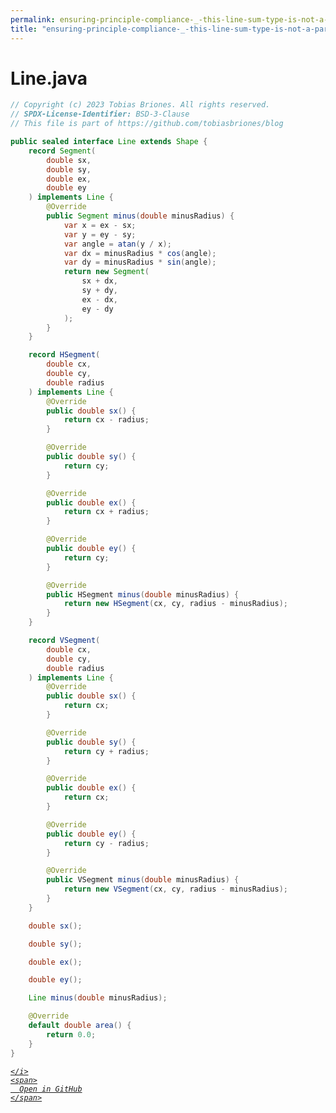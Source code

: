 ```yaml
---
permalink: ensuring-principle-compliance-_-this-line-sum-type-is-not-a-partition-2023-12-07/current-line-design/Line.java.html
title: "ensuring-principle-compliance-_-this-line-sum-type-is-not-a-partition-2023-12-07/current-line-design/Line.java"
---
```


# Line.java
```java
// Copyright (c) 2023 Tobias Briones. All rights reserved.
// SPDX-License-Identifier: BSD-3-Clause
// This file is part of https://github.com/tobiasbriones/blog

public sealed interface Line extends Shape {
    record Segment(
        double sx,
        double sy,
        double ex,
        double ey
    ) implements Line {
        @Override
        public Segment minus(double minusRadius) {
            var x = ex - sx;
            var y = ey - sy;
            var angle = atan(y / x);
            var dx = minusRadius * cos(angle);
            var dy = minusRadius * sin(angle);
            return new Segment(
                sx + dx,
                sy + dy,
                ex - dx,
                ey - dy
            );
        }
    }

    record HSegment(
        double cx,
        double cy,
        double radius
    ) implements Line {
        @Override
        public double sx() {
            return cx - radius;
        }

        @Override
        public double sy() {
            return cy;
        }

        @Override
        public double ex() {
            return cx + radius;
        }

        @Override
        public double ey() {
            return cy;
        }

        @Override
        public HSegment minus(double minusRadius) {
            return new HSegment(cx, cy, radius - minusRadius);
        }
    }

    record VSegment(
        double cx,
        double cy,
        double radius
    ) implements Line {
        @Override
        public double sx() {
            return cx;
        }

        @Override
        public double sy() {
            return cy + radius;
        }

        @Override
        public double ex() {
            return cx;
        }

        @Override
        public double ey() {
            return cy - radius;
        }

        @Override
        public VSegment minus(double minusRadius) {
            return new VSegment(cx, cy, radius - minusRadius);
        }
    }

    double sx();

    double sy();

    double ex();

    double ey();

    Line minus(double minusRadius);

    @Override
    default double area() {
        return 0.0;
    }
}

```
<div class="social open-gh-btn my-4">
  <a class="btn btn-github" href="https://github.com/tobiasbriones/blog/tree/main/swe/design/cs/fp/java/canvasplay/ensuring-principle-compliance-_-this-line-sum-type-is-not-a-partition-2023-12-07/current-line-design/Line.java" target="_blank">
    <i class="fab fa-github">
      
    </i>
    <span>
      Open in GitHub
    </span>
  </a>
</div>